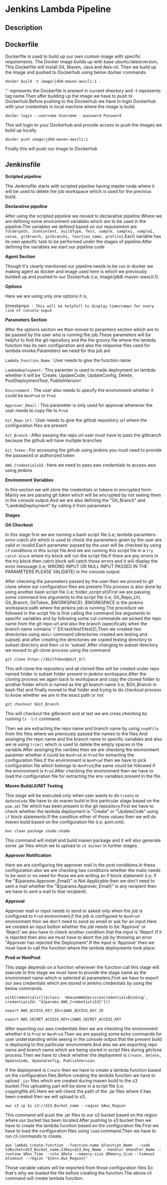 # Jenkins Lambda Pipeline

## Description





## Dockerfile

Dockerfile is used to build up  our own custom image with specific requirements. The Docker image builds up with base ubuntu:latestversion, This Dockerfile will install Git, Maven, Java and Aws-cli. Then we build up the image and pushed to Dockerhub using below docker commands.

`docker build -t image/jdk8-maven-awscli:1 .` 

'.' represents the Dockerfile is present in current directory and -t represents tag name.Then after building up the image we have to push to Dockerhub.Before pushing to the Dockerhub we have to login Dockerhub with your credentials in local machine where the image is build.

`docker login --username Username --password Password`

This will login to your Dockerhub and provide access to push the images we build up locally.

`docker push image/jdk8-maven-awscli:1`

Finally this will push our image to Dockerhub

## Jenkinsfile

**Scripted pipeline**

The Jenkinsfile starts with scripted pipeline having master node where it will be used to delete the job workspace which is used for the previous build.

**Declarative pipeline**

After using the scripted pipeline we moved to declarative pipeline.Where we are defining some environment variables which are to be used in the pipeline.The variables we defined based on our requirement are `folderpath, JsonContent, buildType, Test, sample, sample1, sample2, value, gitbranch, gitbranch1, function_name, profile1`.Each variable has its own specific task to be performed under the stages of pipeline.After defining the variables we start our pipeline code

**Agent Section**

Though it's clearly mentioned our pipeline needs to be run in docker we making agent as docker and image used here is which we previously builded up and pushed to our Dockerhub (i.e; image/jdk8-maven-awscli:1).

**Options**

Here we are using only one options it is,

timestamps` : This will be helpfull to display timestamps for every line of console ouput`

**Parameters Section**

After the options section we then moved to paramters section which are to be passed by the user who is running the job.These parameters will be helpful to find the git repository and the the groovy file where the lambda function has its own configuration and also the response files used for lambda-invoke.Parameters we need for this job are 

`Lambda_Function_Name` : User needs to give the function name 

`LambdaDeployment` : This paramter is used to made deployment on lambda whether it will be 'Create, UpdateCode, UpdateConfig, Delete, PostDeploymentTest, PublishVersion'

`Environment` : The user also needs to specify the environment whether it could be `NonProd` or `Prod`

`Approver_Email` : This parameter is only used for approval whenever the user needs to copy file to `Prod`

`Git_Repo_Url` : User needs to give the github repository url where the configuration files are present

`Git_Branch` : After passing the repo url user must have to pass the gitbranch because the github will have multiple branches 

`Git_Token` : For accessing the github using jenkins you must need to provide the password or authorized token

`AWS_CredentialsId` : Here we need to pass aws credentials to access aws using jenkins


**Environment Variables**

In this section we will store the credentials or tokens in encrypted form. Mainly we are passing git token which will be encrypted  by not seeing them in the console output.And we are also defining the "Git_Branch" and "LambdaDeployment" by calling it from parameters


**Stages**

**Git Checkout**

In this stage first we are running a bash script file (i.e; lambda-paramters-error-catch.sh) which is used to check the parameters given by the user are valid or invalid.Each parameter passed by the user will be checked by using `if` conditions in this script file.And we are running this script file in a `try catch block` where try block will run the script file.If there are any errors in the try block then catch block will catch those errors and it will display the error messsage (i.e; WRONG INPUT OR NULL INPUT PASSED IN THE PARAMETERS PLEASE VALIDATE) in the console output.

After checking the parameters passed by the user then we proced to git clone where our configuration files are present.This process is also done by using another bash script file (i.e; folder_script.sh)First we are passing some command line arguments to the script file (i.e; Git_Repo_Url, Git_Branch, GitToken, $WORKSPACE). $WORKSPACE is the jenkins workspace path where the jenkins job is running.The procedure we followed in the script file is first calling the command line arguments to specific variables and by following some cut commands we picked the repo name from the git repo url and also the branch (specifically when the branch name contains '/' EX:test/test1/test2),Then we created two directories using `mkdir` command (directories created are testing and subset) and after creating the directories we copied testing directory to subset directory and then `cd` to 'subset'.After changing to subset directory we moved to git clone process using the command 

`git clone https://$GitToken@$Git_Url`

This will clone the repository and all cloned files will be created under repo named folder in subset folder present in jenkins workspace.After the cloning process we again back to workspace and copy the cloned folder to another folder which is named as the git branch name (i.e; $Git_Branch in bash file) and finally moved to that folder and trying to do checkout process to know whether we are in the exact path or not

`git checkout $Git_Branch`

This will checkout the gitbranch and at last we are cross checking by running `ls -lrt` command.

Then we are extracting the repo name and branch name by using `readFile` from the files where we previously passed the names to the files.And assinging the repo name and the branch name to specific variables and also we re using `trim()` which is used to delete the empty spaces in the variable.After assinging the varibles then we are checking the environment paramter whether it could be `NonProd` or `Prod` for extracting the configuration files.If the environment is `NonProd` then we have to pick configuration file which belongs to `NonProd`,the same could be followed if the environment is `Prod`.After checking the environment then we have to load the configuration file for extracting the env variables present in the file.

**Maven Build/JUNIT Testing**

This stage will be executed only when user wants to do `Create` or `UpdateCode`.We have to do maven build in this particular stage based on the `pom.xml` file which has been present in the git repository.First we have to check whether the lambda deployment is "Create" or "UpdateCode" using `if` block statements.If the condition either of those values then we will do maven build based on the configuration file (i.e; pom.xml).

`mvn clean package shade:shade`

This command will install and build maven package and it will also generate some .jar files which we to upload to `s3 bucket` in further stages.

**Approver Notification**

Here we are configuring the approver mail in the post conditions.In these configuration also we are checking two conditions whether the mails needs to be sent or no need for these we are writing an if block statement (i.e; if the "${params.Approver_Email}" is Not Applicable then we don't need to sent a mail whether the "${params.Approver_Email}" is any recipient then we have to sent a mail to that recipient).


**Approval**

Approver mail or input needs to send or asked only when the job is configured to `Prod` environment,if the job is configured to `NonProd` environment then we don't need to send an email or ask for an input.Here we created an input button whether the job needs to be 'Approve' or 'Reject'.we also have to check another condition that the input is 'Reject'.If it is rejected then also we must have to abort the job by throwing an error "Approver has rejected the Deployment".If the input is 'Approve' then we must have to call the function where the lambda deployments took place.

**Prod or NonProd**

This stage depends on a function whenever the function call this stage will execute.In this stage we must have to provide the stage name as the environment name which is selected at parameters.First we have to export our aws credentials which are stored in jenkins credentials by using the below commands.

`withCredentials([[$class: 'AmazonWebServicesCredentialsBinding', credentialsId: "${params.AWS_CredentialsId}"]])`

`export AWS_ACCESS_KEY_ID=\$AWS_ACCESS_KEY_ID`

`export AWS_SECRET_ACCESS_KEY=\$AWS_SECRET_ACCESS_KEY`

After exporting our aws credentials then we are checking the environment whether it is `Prod` or `NonProd`.Then we are passing some echo commands for user understanding while seeing in the console output that the present build is deploying to this particular environment.And also we are exporting repo name and branch name which are being stored in script files during gitclone process.Then we have to check whether the deployment is `Create, Delete, UpdateCode, UpdateConfig, PublishVersion`.

If the deployment is `Create` then we have to create a lambda function based on the configuration files.Before creating the lambda function we have to upload `.jar` files which are created during maven build to the s3 bucket.This uploading part will be done in a script file (i.e; copyingfile.sh).Here we will check the path of the .jar files where it has been created then we will upload to s3.

`aws s3 cp $i s3://$S3_Bucket_name --region $Aws_Region`

This command will push the .jar files to our s3 bucket based on the region where our bucket has been located.After pushing to s3 bucket then we have to create the lambda fucntion based on the configuration file.First we have to load the configuration files using `load` command.Then we have to run cli commands to create.

`aws lambda create-function --function-name $Function_Name  --code S3Bucket=$S3_Bucket_name,S3Key=$S3_Key_Name --handler $Handler_Name --runtime $Run_Time --role $Role --memory-size $Memory_Size --timeout $timeout --region "${env.Aws_Region}"`

Those variable values will be exported from those configuration files.So that's why we loaded the file before creating the function.The above cli command will create lambda function.










































